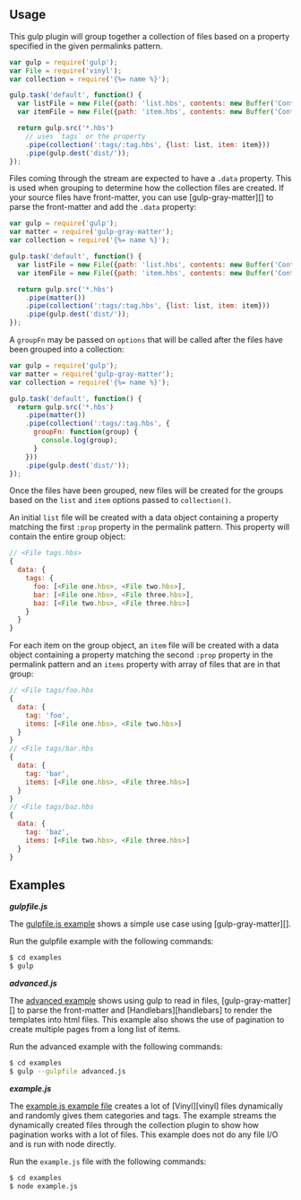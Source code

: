 ## Usage

This gulp plugin will group together a collection of files based on a property specified in the given permalinks pattern.

```js
var gulp = require('gulp');
var File = require('vinyl');
var collection = require('{%= name %}');

gulp.task('default', function() {
  var listFile = new File({path: 'list.hbs', contents: new Buffer('Contents to use for listing all the tags')});
  var itemFile = new File({path: 'item.hbs', contents: new Buffer('Contents to use for individual tags')});

  return gulp.src('*.hbs')
    // uses `tags` or the property
    .pipe(collection(':tags/:tag.hbs', {list: list, item: item}))
    .pipe(gulp.dest('dist/'));
});
```

Files coming through the stream are expected to have a `.data` property. This is used when grouping to determine how the collection files are created. If your source files have front-matter, you can use [gulp-gray-matter][] to parse the front-matter and add the `.data` property:

```js
var gulp = require('gulp');
var matter = require('gulp-gray-matter');
var collection = require('{%= name %}');

gulp.task('default', function() {
  var listFile = new File({path: 'list.hbs', contents: new Buffer('Contents to use for listing all the tags')});
  var itemFile = new File({path: 'item.hbs', contents: new Buffer('Contents to use for individual tags')});

  return gulp.src('*.hbs')
    .pipe(matter())
    .pipe(collection(':tags/:tag.hbs', {list: list, item: item}))
    .pipe(gulp.dest('dist/'));
});
```

A `groupFn` may be passed on `options` that will be called after the files have been grouped into a collection:

```js
var gulp = require('gulp');
var matter = require('gulp-gray-matter');
var collection = require('{%= name %}');

gulp.task('default', function() {
  return gulp.src('*.hbs')
    .pipe(matter())
    .pipe(collection(':tags/:tag.hbs', {
      groupFn: function(group) {
        console.log(group);
      }
    }))
    .pipe(gulp.dest('dist/'));
});
```

Once the files have been grouped, new files will be created for the groups based on the `list` and `item` options passed to `collection()`.

An initial `list` file will be created with a data object containing a property matching the first `:prop` property in the permalink pattern. This property will contain the entire group object:

```js
// <File tags.hbs>
{
  data: {
    tags: {
      foo: [<File one.hbs>, <File two.hbs>],
      bar: [<File one.hbs>, <File three.hbs>],
      baz: [<File two.hbs>, <File three.hbs>]
    }
  }
}
```

For each item on the group object, an `item` file will be created with a data object containing a property matching the second `:prop` property in the permalink pattern and an `items` property with array of files that are in that group:

```js
// <File tags/foo.hbs
{
  data: {
    tag: 'foo',
    items: [<File one.hbs>, <File two.hbs>]
  }
}
// <File tags/bar.hbs
{
  data: {
    tag: 'bar',
    items: [<File one.hbs>, <File three.hbs>]
  }
}
// <File tags/baz.hbs
{
  data: {
    tag: 'baz',
    items: [<File two.hbs>, <File three.hbs>]
  }
}
```

## Examples

_**gulpfile.js**_

The [gulpfile.js example](./examples/gulpfile.js) shows a simple use case using [gulp-gray-matter][].

Run the gulpfile example with the following commands:

```sh
$ cd examples
$ gulp
```

_**advanced.js**_

The [advanced example](./examples/advanced.js) shows using gulp to read in files, [gulp-gray-matter][] to parse the front-matter and [Handlebars][handlebars] to render the templates into html files. This example also shows the use of pagination to create multiple pages from a long list of items.

Run the advanced example with the following commands:

```sh
$ cd examples
$ gulp --gulpfile advanced.js
```

_**example.js**_

The [example.js example file](./examples/example.js) creates a lot of [Vinyl][vinyl] files dynamically and randomly gives them categories and tags. The example streams the dynamically created files through the collection plugin to show how pagination works with a lot of files. This example does not do any file I/O and is run with node directly.

Run the `example.js` file with the following commands:

```sh
$ cd examples
$ node example.js
```
